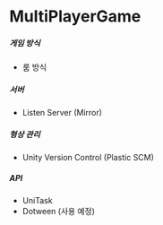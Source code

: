 # MultiPlayerGame

##### 게임 방식
- 룸 방식

##### 서버
- Listen Server (Mirror)

##### 형상 관리
- Unity Version Control (Plastic SCM)

##### API  
- UniTask 
- Dotween (사용 예정)
